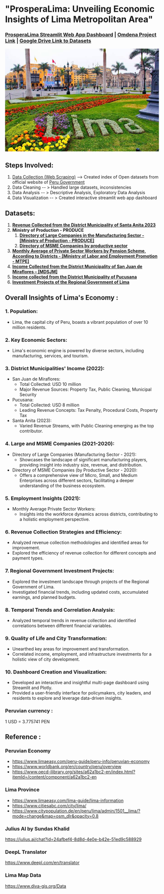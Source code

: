 # "ProsperaLima: Unveiling Economic Insights of Lima Metropolitan Area"

### [ProsperaLima Streamlit Web App Dashboard](https://prosperalima-chapter-project-omdena.streamlit.app/) | [Omdena Project Link](https://omdena.com/chapter-challenges/analyzing-open-data-to-drive-positive-change-in-lima/#) | [Google Drive Link to Datasets](https://drive.google.com/drive/folders/1Pfo5VYQxR4gUG3RB4lB8kHdWwMME2awh?usp=drive_link)

<img src="Images/Lima City Picture.jpeg">

## Steps Involved:
  1. [Data Collection (Web Scraping)](https://github.com/Safrin03/Lima-Chapter-Project/tree/main/Data%20Collection%20(Web%20Scraping)) --> Created index of Open datasets from official website of [Peru Government](https://www.datosabiertos.gob.pe/) 
  2. Data Cleaning -- > Handled large datasets, inconsistencies
  3. Data Analysis -- > Descriptive Analysis, Exploratory Data Analysis
  4. Data Visualization -- > Created interactive streamlit web app dashboard 

## Datasets:
1. [**Revenue Collected from the District Municipality of Santa Anita 2023**](https://github.com/Safrin03/Lima-Chapter-Project/blob/main/Data%20Analysis/Revenue%20Collected%20from%20the%20District%20Municipality%20of%20Santa%20Anita%202023%20.ipynb)
2. **Ministry of Production - PRODUCE**
    1) [**Directory of Large Companies in the Manufacturing Sector - [Ministry of Production - PRODUCE]**](https://github.com/Safrin03/Lima-Chapter-Project/blob/main/Data%20Analysis/Directory%20of%20Large%20Companies%20in%20the%20Manufacturing%20sector%202021.ipynb)
    2) [**Directory of MSME Companies by productive sector**](https://github.com/Safrin03/Lima-Chapter-Project/blob/main/Data%20Analysis/Directory%20of%20MSME%20Companies%20by%20productive%20sector%202021.ipynb)
3. [**Monthly Average of Private Sector Workers by Pension Scheme, According to Districts - [Ministry of Labor and Employment Promotion - MTPE]**](https://github.com/Safrin03/Lima-Chapter-Project/blob/main/Data%20Analysis/Monthly%20average%20of%20Private%20sector%20Workers%20by%20Pension%20Scheme%2C%20according%20to%20districts%20-%202021%20%5BMTPE%5D.ipynb)
4. [**Income Collected from the District Municipality of San Juan de Miraflores – [MDSJM]**](https://github.com/Safrin03/Lima-Chapter-Project/blob/main/Data%20Analysis/Income%20Collected%20from%20the%20District%20Municipality%20of%20San%20Juan%20de%20Miraflores.ipynb)
5. [**Income collected from the District Municipality of Pucusana** ](https://github.com/Safrin03/Lima-Chapter-Project/blob/main/Data%20Analysis/Income%20Collected%20from%20the%20District%20Municipality%20of%20Pucusana%202022.ipynb)
6. [**Investment Projects of the Regional Government of Lima**](https://github.com/Safrin03/Lima-Chapter-Project/blob/main/Data%20Analysis/Investment%20Projects%20of%20the%20Regional_Government_of_Lima.ipynb)


## Overall Insights of Lima's Economy :
### 1. **Population:**
   - Lima, the capital city of Peru, boasts a vibrant population of over 10 million residents.
### 2. **Key Economic Sectors:**
   - Lima's economic engine is powered by diverse sectors, including manufacturing, services, and tourism.
### 3. **District Municipalities' Income (2022):**
   - San Juan de Miraflores:
     - Total Collected: USD 10 million
     - Major Revenue Sources: Property Tax, Public Cleaning, Municipal Security
   - Pucusana:
     - Total Collected: USD 8 million
     - Leading Revenue Concepts: Tax Penalty, Procedural Costs, Property Tax
   - Santa Anita (2023):
     - Varied Revenue Streams, with Public Cleaning emerging as the top contributor.
### 4. **Large and MSME Companies (2021-2020):**
   - Directory of Large Companies (Manufacturing Sector - 2021):
     - Showcases the landscape of significant manufacturing players, providing insight into industry size, revenue, and distribution.
   - Directory of MSME Companies (by Productive Sector - 2020):
     - Offers a comprehensive view of Micro, Small, and Medium Enterprises across different sectors, facilitating a deeper understanding of the business ecosystem.
### 5. **Employment Insights (2021):**
   - Monthly Average Private Sector Workers:
     - Insights into the workforce dynamics across districts, contributing to a holistic employment perspective.
### 6. **Revenue Collection Strategies and Efficiency:**
   - Analyzed revenue collection methodologies and identified areas for improvement.
   - Explored the efficiency of revenue collection for different concepts and payment types.

### 7. **Regional Government Investment Projects:**
   - Explored the investment landscape through projects of the Regional Government of Lima.
   - Investigated financial trends, including updated costs, accumulated earnings, and planned budgets.
### 8. **Temporal Trends and Correlation Analysis:**
   - Analyzed temporal trends in revenue collection and identified correlations between different financial variables.
### 9. **Quality of Life and City Transformation:**
   - Unearthed key areas for improvement and transformation.
   - Correlated income, employment, and infrastructure investments for a holistic view of city development.
### 10. **Dashboard Creation and Visualization:**
   - Developed an interactive and insightful multi-page dashboard using Streamlit and Plotly.
   - Provided a user-friendly interface for policymakers, city leaders, and residents to explore and leverage data-driven insights.


### Peruvian currency : 
1 USD = 3.775741 PEN

## Reference :
### Peruvian Economy 
- https://www.limaeasy.com/peru-guide/peru-info/peruvian-economy
- https://www.worldbank.org/en/country/peru/overview
- https://www.oecd-ilibrary.org/sites/a62a1bc2-en/index.html?itemId=/content/component/a62a1bc2-en
### Lima Province 
- https://www.limaeasy.com/lima-guide/lima-information 
- https://www.citiesabc.com/city/lima/
- https://www.citypopulation.de/en/peru/lima/admin/1501__lima/?mode=change&map=osm_dlr&opacity=0.8
### Julius AI by Sundas Khalid
https://julius.ai/chat?id=24afbef4-8d8d-4e0e-b42e-51ed9c588929
### DeepL Translator
https://www.deepl.com/en/translator
### Lima Map Data
https://www.diva-gis.org/Data
